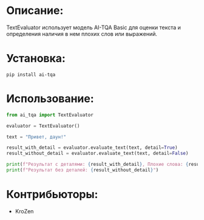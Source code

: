 # Описание:

TextEvaluator использует модель AI-TQA Basic для оценки текста и определения наличия в нем плохих слов или выражений.

# Установка:

`pip install ai-tqa`

# Использование:

```python
from ai_tqa import TextEvaluator

evaluator = TextEvaluator()

text = "Привет, даун!"

result_with_detail = evaluator.evaluate_text(text, detail=True)
result_without_detail = evaluator.evaluate_text(text, detail=False)

print(f"Результат с деталями: {result_with_detail}, Плохие слова: {result_with_detail[1]}")
print(f"Результат без деталей: {result_without_detail}")
```

# Контрибьюторы:

- KroZen